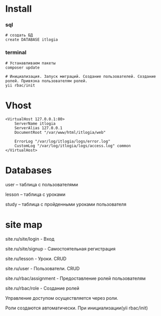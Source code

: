 # Install

### sql
~~~
# создать БД
create DATABASE itlogia
~~~
### terminal
~~~
# Устанавливаем пакеты 
composer update

# Инициализация. Запуск миграций. Создание пользователей. Создание ролей. Привязка пользователям ролей.
yii rbac/init
~~~



# Vhost
~~~
<VirtualHost 127.0.0.1:80>
    ServerName itlogia
    ServerAlias 127.0.0.1
    DocumentRoot "/var/www/html/itlogia/web"

    ErrorLog "/var/log/itlogia/logs/error.log"
    CustomLog "/var/log/itlogia/logs/access.log" common
</VirtualHost>
~~~


# Databases
user – таблица с пользователями

lesson – таблица с уроками

study – таблица с пройденными уроками пользователя


# site map

site.ru/site/login - Вход

site.ru/site/signup - Самостоятельная регистрация

site.ru/lesson -  Уроки. CRUD

site.ru/user -  Пользователи. CRUD

site.ru/rbac/assignment - Предоставление ролей пользователям

site.ru/rbac/role - Создание ролей

Управление доступом осуществляется через роли.

Роли создаются автоматически. При инициализации(yii rbac/init)